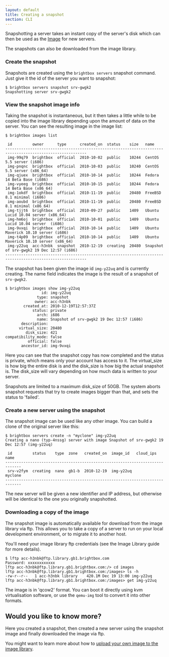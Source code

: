 ```yaml
---
layout: default
title: Creating a snapshot
section: CLI
---
```


Snapshotting a server takes an instant copy of the server's disk which
can then be used as the [Image](/reference/server-images/) for new
servers.

The snapshots can also be downloaded from the image library.

### Create the snapshot

Snapshots are created using the `brightbox servers` snapshot
command. Just give it the id of the server you want to snapshot:

    $ brightbox servers snapshot srv-gwgk2
    Snapshotting server srv-gwgk2

### View the snapshot image info

Taking the snapshot is instantaneous, but it then takes a little while
to be copied into the image library depending upon the amount of data
on the server. You can see the resulting image in the image list:

    $ brightbox images list
    
     id         owner      type      created_on  status    size   name                                       
    ----------------------------------------------------------------------------------------------------------
     img-99q79  brightbox  official  2010-10-02  public    10244  CentOS 5.5 server (i686)                   
     img-pnqnc  brightbox  official  2010-10-03  public    10240  CentOS 5.5 server (x86_64)                 
     img-qjuex  brightbox  official  2010-10-14  public    10244  Fedora 14 Beta Base (i686)                 
     img-vyeeg  brightbox  official  2010-10-15  public    10244  Fedora 14 Beta Base (x86_64)               
     img-1okdf  brightbox  official  2010-11-19  public    20480  FreeBSD 8.1 minimal (i686)                 
     img-aoubd  brightbox  official  2010-11-19  public    20480  FreeBSD 8.1 minimal (x86_64)               
     img-tjjt6  brightbox  official  2010-09-27  public    1409   Ubuntu Lucid 10.04 server (x86_64)         
     img-hm6oj  brightbox  official  2010-10-01  public    1409   Ubuntu Lucid 10.04 server  (i686)          
     img-9vxqi  brightbox  official  2010-10-14  public    1409   Ubuntu Maverick 10.10 server (i686)        
     img-t4p09  brightbox  official  2010-10-14  public    1409   Ubuntu Maverick 10.10 server (x86_64)      
     img-y22uq  acc-h3nbk  snapshot  2010-12-19  creating  20480  Snapshot of srv-gwgk2 19 Dec 12:57 (i686)  
    ----------------------------------------------------------------------------------------------------------

The snapshot has been given the image id `img-y22uq` and is currently
creating. The name field indicates the image is the result of a
snapshot of `srv-gwgk2`.

    $ brightbox images show img-y22uq 
                    id: img-y22uq
                  type: snapshot
                 owner: acc-h3nbk
            created_at: 2010-12-19T12:57:37Z
                status: private
                  arch: i686
                  name: Snapshot of srv-gwgk2 19 Dec 12:57 (i686)
           description: 
          virtual_size: 20480
             disk_size: 421
    compatibility_mode: false
              official: false
           ancestor_id: img-9vxqi

Here you can see that the snapshot copy has now completed and the
status is private, which means only your account has access to it. The
virtual_size is how big the entire disk is and the disk_size is how
big the actual snapshot is. The disk_size will vary depending on how
much data is written to your server.

Snapshots are limited to a maximum disk_size of 50GB. The system aborts
snapshot requests that try to create images bigger than that, and sets
the status to 'failed'.

### Create a new server using the snapshot

The snapshot image can be used like any other image. You can build a
clone of the original server like this:

    $ brightbox servers create -n "myclone" img-y22uq
    Creating a nano (typ-4nssg) server with image Snapshot of srv-gwgk2 19 Dec 12:57 (img-y22uq)
    
     id         status    type  zone   created_on  image_id   cloud_ips  name   
    -----------------------------------------------------------------------------
     srv-v2fym  creating  nano  gb1-b  2010-12-19  img-y22uq             myclone
    -----------------------------------------------------------------------------

The new server will be given a new identifier and IP address, but
otherwise will be identical to the one you originally snapshotted.


### Downloading a copy of the image 

The snapshot image is automatically available for download from the
image library via ftp. This allows you to take a copy of a server to
run on your local development environment, or to migrate it to another
host.

You'll need your image library ftp credentials (see the Image Library
guide for more details).

    $ lftp acc-h3nbk@ftp.library.gb1.brightbox.com
    Password: xxxxxxxxxxxx
    lftp acc-h3nbk@ftp.library.gb1.brightbox.com:/> cd images
    lftp acc-h3nbk@ftp.library.gb1.brightbox.com:/images> ls -h
    -rw-r--r--   1 acc-h3nbk library    420.1M Dec 19 13:00 img-y22uq
    lftp acc-h3nbk@ftp.library.gb1.brightbox.com:/images> get img-y22uq 

The image is in 'qcow2' format. You can boot it directly using kvm
virtualisation software, or use the `qemu-img` tool to convert it into
other formats.

## Would you like to know more?  

Here you created a snapshot, then created a new server using the
snapshot image and finally downloaded the image via ftp.

You might want to learn more about how to [upload your own image to the
image library](/guides/cli/image-library/).
